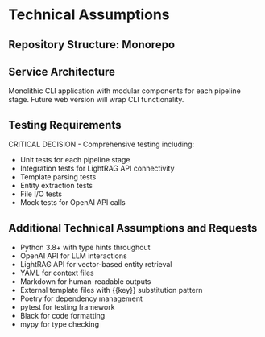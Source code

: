 # Technical Assumptions

## Repository Structure: Monorepo

## Service Architecture

Monolithic CLI application with modular components for each pipeline stage. Future web version will wrap CLI functionality.

## Testing Requirements

CRITICAL DECISION - Comprehensive testing including:

- Unit tests for each pipeline stage
- Integration tests for LightRAG API connectivity
- Template parsing tests
- Entity extraction tests
- File I/O tests
- Mock tests for OpenAI API calls

## Additional Technical Assumptions and Requests

- Python 3.8+ with type hints throughout
- OpenAI API for LLM interactions
- LightRAG API for vector-based entity retrieval
- YAML for context files
- Markdown for human-readable outputs
- External template files with {{key}} substitution pattern
- Poetry for dependency management
- pytest for testing framework
- Black for code formatting
- mypy for type checking
